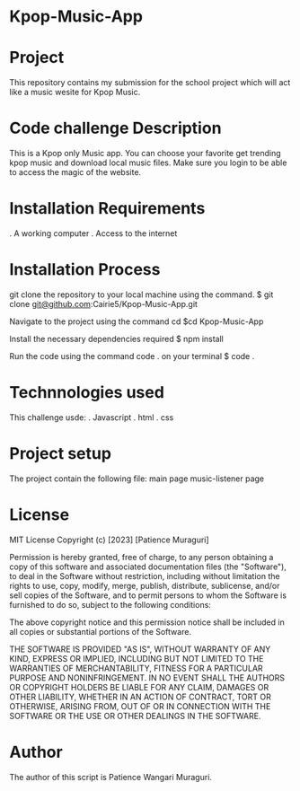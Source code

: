 # Kpop-Music-App

# Project
This repository contains my submission for the school project which will act like a music wesite for Kpop Music.

# Code challenge Description
This is a Kpop only Music app. You can choose your favorite get trending kpop music and download local music files. Make sure you login to be able to access the magic of the website.

# Installation Requirements
. A working computer
. Access to the internet

# Installation Process
git clone the repository to your local machine using the command.
$ git clone git@github.com:Cairie5/Kpop-Music-App.git

Navigate to the project using the command cd
$cd Kpop-Music-App

Install the necessary dependencies required
$ npm install

Run the code using the command code . on your terminal
$ code .

# Technnologies used
This challenge usde:
. Javascript
. html
. css

# Project setup
The project contain the following file:
main page
music-listener page

# License
MIT License Copyright (c) [2023] [Patience Muraguri]

Permission is hereby granted, free of charge, to any person obtaining a copy of this software and associated documentation files (the "Software"), to deal in the Software without restriction, including without limitation the rights to use, copy, modify, merge, publish, distribute, sublicense, and/or sell copies of the Software, and to permit persons to whom the Software is furnished to do so, subject to the following conditions:

The above copyright notice and this permission notice shall be included in all copies or substantial portions of the Software.

THE SOFTWARE IS PROVIDED "AS IS", WITHOUT WARRANTY OF ANY KIND, EXPRESS OR IMPLIED, INCLUDING BUT NOT LIMITED TO THE WARRANTIES OF MERCHANTABILITY, FITNESS FOR A PARTICULAR PURPOSE AND NONINFRINGEMENT. IN NO EVENT SHALL THE AUTHORS OR COPYRIGHT HOLDERS BE LIABLE FOR ANY CLAIM, DAMAGES OR OTHER LIABILITY, WHETHER IN AN ACTION OF CONTRACT, TORT OR OTHERWISE, ARISING FROM, OUT OF OR IN CONNECTION WITH THE SOFTWARE OR THE USE OR OTHER DEALINGS IN THE SOFTWARE.

# Author
The author of this script is Patience Wangari Muraguri.